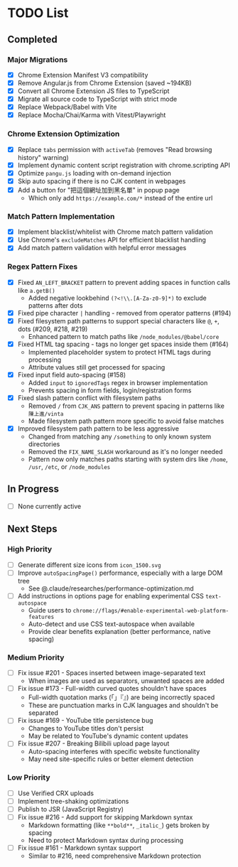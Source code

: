 # TODO List

## Completed

### Major Migrations

- [x] Chrome Extension Manifest V3 compatibility
- [x] Remove Angular.js from Chrome Extension (saved ~194KB)
- [x] Convert all Chrome Extension JS files to TypeScript
- [x] Migrate all source code to TypeScript with strict mode
- [x] Replace Webpack/Babel with Vite
- [x] Replace Mocha/Chai/Karma with Vitest/Playwright

### Chrome Extension Optimization

- [x] Replace `tabs` permission with `activeTab` (removes "Read browsing history" warning)
- [x] Implement dynamic content script registration with chrome.scripting API
- [x] Optimize `pangu.js` loading with on-demand injection
- [x] Skip auto spacing if there is no CJK content in webpages
- [x] Add a button for "把這個網址加到黑名單" in popup page
  - Which only add `https://example.com/*` instead of the entire url

### Match Pattern Implementation

- [x] Implement blacklist/whitelist with Chrome match pattern validation
- [x] Use Chrome's `excludeMatches` API for efficient blacklist handling
- [x] Add match pattern validation with helpful error messages

### Regex Pattern Fixes

- [x] Fixed `AN_LEFT_BRACKET` pattern to prevent adding spaces in function calls like `a.getB()`
  - Added negative lookbehind `(?<!\\.[A-Za-z0-9]*)` to exclude patterns after dots
- [x] Fixed pipe character `|` handling - removed from operator patterns (#194)
- [x] Fixed filesystem path patterns to support special characters like `@`, `+`, dots (#209, #218, #219)
  - Enhanced pattern to match paths like `/node_modules/@babel/core`
- [x] Fixed HTML tag spacing - tags no longer get spaces inside them (#164)
  - Implemented placeholder system to protect HTML tags during processing
  - Attribute values still get processed for spacing
- [x] Fixed input field auto-spacing (#158)
  - Added `input` to `ignoredTags` regex in browser implementation
  - Prevents spacing in form fields, login/registration forms
- [x] Fixed slash pattern conflict with filesystem paths
  - Removed `/` from `CJK_ANS` pattern to prevent spacing in patterns like `陳上進/vinta`
  - Made filesystem path pattern more specific to avoid false matches
- [x] Improved filesystem path pattern to be less aggressive
  - Changed from matching any `/something` to only known system directories
  - Removed the `FIX_NAME_SLASH` workaround as it's no longer needed
  - Pattern now only matches paths starting with system dirs like `/home`, `/usr`, `/etc`, or `/node_modules`

## In Progress

- [ ] None currently active

## Next Steps

### High Priority

- [ ] Generate different size icons from `icon_1500.svg`
- [ ] Improve `autoSpacingPage()` performance, especially with a large DOM tree
  - See @.claude/researches/performance-optimization.md
- [ ] Add instructions in options page for enabling experimental CSS `text-autospace`
  - Guide users to `chrome://flags/#enable-experimental-web-platform-features`
  - Auto-detect and use CSS text-autospace when available
  - Provide clear benefits explanation (better performance, native spacing)

### Medium Priority

- [ ] Fix issue #201 - Spaces inserted between image-separated text
  - When images are used as separators, unwanted spaces are added
- [ ] Fix issue #173 - Full-width curved quotes shouldn't have spaces
  - Full-width quotation marks (「」『』) are being incorrectly spaced
  - These are punctuation marks in CJK languages and shouldn't be separated
- [ ] Fix issue #169 - YouTube title persistence bug
  - Changes to YouTube titles don't persist
  - May be related to YouTube's dynamic content updates
- [ ] Fix issue #207 - Breaking Bilibili upload page layout
  - Auto-spacing interferes with specific website functionality
  - May need site-specific rules or better element detection

### Low Priority

- [ ] Use Verified CRX uploads
- [ ] Implement tree-shaking optimizations
- [ ] Publish to JSR (JavaScript Registry)
- [ ] Fix issue #216 - Add support for skipping Markdown syntax
  - Markdown formatting (like `**bold**`, `_italic_`) gets broken by spacing
  - Need to protect Markdown syntax during processing
- [ ] Fix issue #161 - Markdown syntax support
  - Similar to #216, need comprehensive Markdown protection
